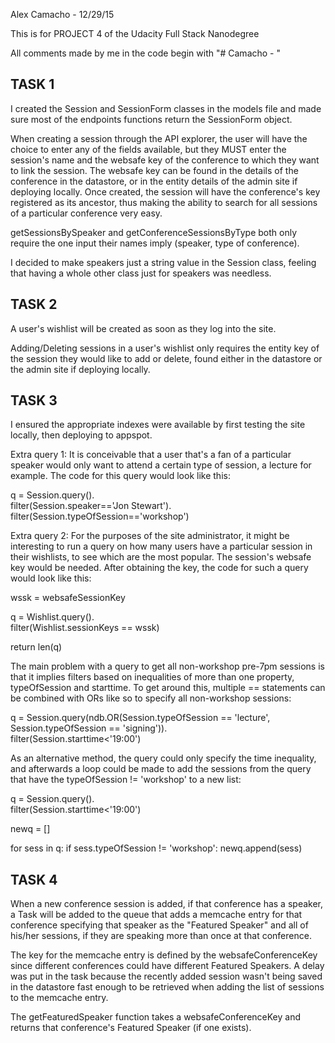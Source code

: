 Alex Camacho - 12/29/15

This is for PROJECT 4 of the Udacity Full Stack Nanodegree

All comments made by me in the code begin with "# Camacho - "

## TASK 1

I created the Session and SessionForm classes in the models file
and made sure most of the endpoints functions return the SessionForm
object.

When creating a session through the API explorer, the user will have
the choice to enter any of the fields available, but they MUST enter
the session's name and the websafe key of the conference to which
they want to link the session.  The websafe key can be found in the
details of the conference in the datastore, or in the entity details
of the admin site if deploying locally.  Once created, the session
will have the conference's key registered as its ancestor, thus
making the ability to search for all sessions of a particular
conference very easy.

getSessionsBySpeaker and getConferenceSessionsByType both only
require the one input their names imply (speaker, type of
conference).

I decided to make speakers just a string value in the Session class,
feeling that having a whole other class just for speakers was
needless.

## TASK 2

A user's wishlist will be created as soon as they log into the site.

Adding/Deleting sessions in a user's wishlist only requires the
entity key of the session they would like to add or delete, found
either in the datastore or the admin site if deploying locally.

## TASK 3

I ensured the appropriate indexes were available by first testing
the site locally, then deploying to appspot.

Extra query 1:
It is conceivable that a user that's a fan of a particular speaker
would only want to attend a certain type of session, a lecture for
example.  The code for this query would look like this:

q = Session.query().\
    filter(Session.speaker=='Jon Stewart').\
    filter(Session.typeOfSession=='workshop')

Extra query 2:
For the purposes of the site administrator, it might be interesting
to run a query on how many users have a particular session in
their wishlists, to see which are the most popular.  The session's
websafe key would be needed.  After obtaining the key, the code for
such a query would look like this:

wssk = websafeSessionKey

q = Wishlist.query().\
    filter(Wishlist.sessionKeys == wssk)

return len(q)

The main problem with a query to get all non-workshop pre-7pm
sessions is that it implies filters based on inequalities of more
than one property, typeOfSession and starttime.  To get around this,
multiple == statements can be combined with ORs like so to specify
all non-workshop sessions:

q = Session.query(ndb.OR(Session.typeOfSession == 'lecture',\
                         Session.typeOfSession == 'signing')).\
    filter(Session.starttime<'19:00')

As an alternative method, the query could only specify the time
inequality, and afterwards a loop could be made to add the sessions
from the query that have the typeOfSession != 'workshop' to a new
list:

q = Session.query().\
    filter(Session.starttime<'19:00')

newq = []

for sess in q:
    if sess.typeOfSession != 'workshop':
        newq.append(sess)


## TASK 4

When a new conference session is added, if that conference has a
speaker, a Task will be added to the queue that adds a memcache entry
for that conference specifying that speaker as the "Featured Speaker"
and all of his/her sessions, if they are speaking more than once at
that conference.

The key for the memcache entry is defined by the websafeConferenceKey
since different conferences could have different Featured Speakers.  A
delay was put in the task because the recently added session wasn't
being saved in the datastore fast enough to be retrieved when adding
the list of sessions to the memcache entry.

The getFeaturedSpeaker function takes a websafeConferenceKey and returns
that conference's Featured Speaker (if one exists).